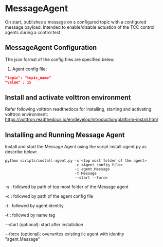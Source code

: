 # MessageAgent

On start, publishes a message on a configured topic with a configured message payload. 
 Intended to enable/disable actuation of the TCC control agents during a control test

## MessageAgent Configuration

The json format of the config files are specified below. 

1.  Agent config file:

```` json
"topic": "topic_name"
"value" : 15
````
## Install and activate volttron environment
Refer following volttron readthedocs for Installing, starting and activating volttron environment: 
https://volttron.readthedocs.io/en/develop/introduction/platform-install.html

## Installing and Running Message Agent
Install and start the Message Agent using the script install-agent.py as describe below:

```
python scripts/install-agent.py -s <top most folder of the agent> 
                                -c <Agent config file>
                                -i agent.Message
                                -t Message
                                --start --force
```
-s : followed by path of top most folder of the Message agent

-c : followed by path of the agent config file

-i : followed by agent identity

-t : followed by name tag
 
--start (optional): start after installation

--force (optional): overwrites existing ilc agent with identity "agent.Message"  
